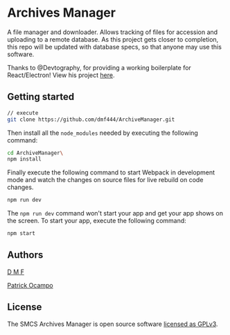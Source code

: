 # Archives Manager
A file manager and downloader. Allows tracking of files for accession and uploading to a remote database.
As this project gets closer to completion, this repo will be updated with database specs, so that anyone may use this
software.


Thanks to @Devtography, for providing a working boilerplate for React/Electron! View his project [here](https://github.com/Devtography/electron-react-typescript-webpack-boilerplate/).

## Getting started
```sh
// execute
git clone https://github.com/dmf444/ArchiveManager.git
```

Then install all the `node_modules` needed by executing the following command:
```sh
cd ArchiveManager\
npm install
```

Finally execute the following command to start Webpack in development mode and
watch the changes on source files for live rebuild on code changes.
```sh
npm run dev
```

The `npm run dev` command won't start your app and get your app shows on the
screen. To start your app, execute the following command:
```sh
npm start
```


## Authors

[D M F](https://github.com/dmf444)

[Patrick Ocampo](https://github.com/patrick-aoc)

## License
The SMCS Archives Manager is open source software [licensed as GPLv3](LICENSE).
